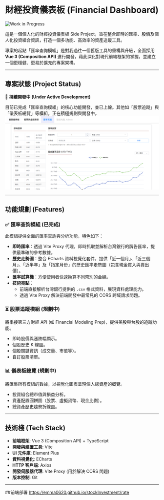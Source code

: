 # 財經投資儀表板 (Financial Dashboard)

![Work in Progress](https://img.shields.io/badge/status-work%20in%20progress-yellow)

這是一個個人化的財經投資儀表板 Side Project，旨在整合即時的匯率、股價及個人化投資組合資訊，打造一個多功能、高效率的資產追蹤工具。

專案的起點「匯率查詢模組」是對我過往一個舊版工具的重構與升級，全面採用 **Vue 3 (Composition API)** 進行開發，藉此深化對現代前端框架的掌握，並建立一個更穩健、更易於擴充的專案架構。

---

## 專案狀態 (Project Status)

🚧 **持續開發中 (Under Active Development)**

目前已完成「匯率查詢模組」的核心功能開發，並已上線。其他如「股票追蹤」與「儀表板總覽」等模組，正在積極規劃與開發中。
![alt text](image.png)

---

## 功能規劃 (Features)

### ✅ 匯率查詢模組 (已完成)

此模組提供全面的匯率查詢與分析功能，特色如下：

- **即時匯率**：透過 Vite Proxy 代理，即時抓取並解析台灣銀行的牌告匯率，提供最準確的參考數據。
- **歷史走勢圖**：整合 ECharts 資料視覺化套件，提供「近一個月」、「近三個月」、「近半年」及「指定月份」的歷史匯率走勢圖（包含現金買入與賣出價）。
- **匯率試算機**：方便使用者快速換算不同幣別的金額。
- **技術亮點**：
  - 前端直接解析台灣銀行提供的 `.csv` 格式資料，展現資料處理能力。
  - 透過 Vite Proxy 解決前端開發中最常見的 CORS 跨域請求問題。

### ⏳ 股票追蹤模組 (規劃中)

將串接第三方財經 API (如 Financial Modeling Prep)，提供美股與台股的追蹤功能。

- 即時股價與漲跌幅顯示。
- 個股歷史 K 線圖。
- 個股關鍵資訊（成交量、市值等）。
- 自訂股票清單。

### 📊 儀表板總覽 (規劃中)

將匯集所有模組的數據，以視覺化圖表呈現個人總資產的概覽。

- 投資組合總市值與損益分析。
- 資產配置圓餅圖（股票、虛擬貨幣、現金比例）。
- 總資產歷史趨勢折線圖。

---

## 技術棧 (Tech Stack)

- **前端框架**: Vue 3 (Composition API) + TypeScript
- **開發與建置工具**: Vite
- **UI 元件庫**: Element Plus
- **資料視覺化**: ECharts
- **HTTP 客戶端**: Axios
- **開發伺服器代理**: Vite Proxy (用於解決 CORS 問題)
- **版本控制**: Git

---

##前端部署
https://emma0620.github.io/stockInvestment/rate
